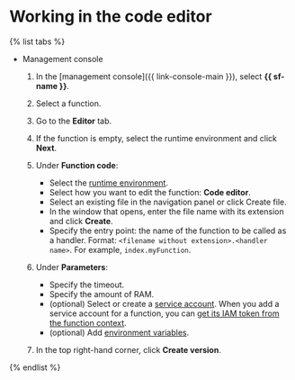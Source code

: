 # Working in the code editor

{% list tabs %}

- Management console

   1. In the [management console]({{ link-console-main }}), select **{{ sf-name }}**.

   1. Select a function.

   1. Go to the **Editor** tab.

   1. If the function is empty, select the runtime environment and click **Next**.

   1. Under **Function code**:

      * Select the [runtime environment](../../concepts/runtime/index.md).
      * Select how you want to edit the function: **Code editor**.
      * Select an existing file in the navigation panel or click Create file.
      * In the window that opens, enter the file name with its extension and click **Create**.
      * Specify the entry point: the name of the function to be called as a handler.
         Format: `<filename without extension>.<handler name>`. For example, `index.myFunction`.

   1. Under **Parameters**:

      * Specify the timeout.
      * Specify the amount of RAM.
      * (optional) Select or create a [service account](../../../iam/concepts/users/service-accounts.md). When you add a service account for a function, you can [get its IAM token from the function context](../function-sa.md).
      * (optional) Add [environment variables](../../concepts/runtime/environment-variables.md).

   1. In the top right-hand corner, click **Create version**.

{% endlist %}

